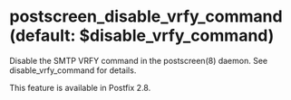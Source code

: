 # postscreen_disable_vrfy_command (default: $disable_vrfy_command)
 Disable the SMTP VRFY command in the postscreen(8) daemon. See
disable\_vrfy\_command for details. 


 This feature is available in Postfix 2.8. 


